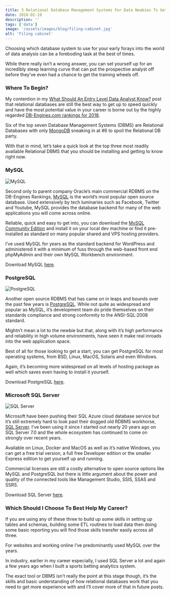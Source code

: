 ```yaml
---
title: 3 Relational Database Management Systems For Data Newbies To Get Started On
date: 2018-02-19
description: ''
tags: ['data']
image: '/assets/images/blog/filing-cabinet.jpg'
alt: 'Filing cabinet'
---
```

Choosing which database system to use for your early forays into the world of data analysis can be a foreboding task at the best of times.

While there really isn&#8217;t a wrong answer, you can set yourself up for an incredibly steep learning curve that can put the prospective analyst off before they&#8217;ve even had a chance to get the training wheels off.

### Where To Begin?

My contention in my [What Should An Entry Level Data Analyst Know?](/what-should-an-entry-level-data-analyst-know/) post that relational databases are still the best way to get up to speed quickly and have the most potential value in your career is borne out by the highly regarded [DB-Engines.com rankings for 2018][2].

Six of the top seven Database Management Systems (DBMS) are Relational Databases with only [MongoDB][3] sneaking in at #6 to spoil the Relational DB party.

With that in mind, let&#8217;s take a quick look at the top three most readily available Relational DBMS that you should be installing and getting to know right now.

### MySQL

![MySQL](/assets/images/blog/mysql.png)

Second only to parent company Oracle&#8217;s main commercial RDBMS on the DB-Engines Rankings, [MySQL][4] is the world&#8217;s most popular open source database. Used extensively by tech luminaries such as Facebook, Twitter and Youtube, MySQL provides the database backend for many of the web applications you will come across online.

Reliable, quick and easy to get into, you can download the [MySQL Community Edition][5] and install it on your local dev machine or find it pre-installed as standard on many popular shared and VPS hosting providers.

I&#8217;ve used MySQL for years as the standard backend for WordPress and administered it with a minimum of fuss through the web-based front end phpMyAdmin and their own MySQL Workbench environment.

Download MySQL [here][6].

### PostgreSQL

![PostgreSQL](/assets/images/blog/postgresql.png)

Another open source RDBMS that has came on in leaps and bounds over the past few years is [PostgreSQL][7]. While not quite as widespread and popular as MySQL, it&#8217;s development team do pride themselves on their standards compliance and strong conformity to the ANSI-SQL:2008 standard.

Mightn&#8217;t mean a lot to the newbie but that, along with it&#8217;s high performance and reliability in high volume environments, have seen it make real inroads into the web application space.

Best of all for those looking to get a start, you can get PostgreSQL for most operating systems, from BSD, Linux, MacOS, Solaris and even Windows.

Again, it&#8217;s becoming more widespread on all levels of hosting package as well which saves even having to install it yourself.

Download PostgreSQL [here][8].

### Microsoft SQL Server

![SQL Server](/assets/images/blog/sqlserver.png)

Microsoft have been pushing their SQL Azure cloud database service but it&#8217;s still extremely hard to look past their dogged old RDBMS workhorse, [SQL Server][9]. I&#8217;ve been using it since I started out nearly 20 years ago on SQL Server 7.0 and the whole ecosystem has continued to come on strongly over recent years.

Available on Linux, Docker and MacOS as well as it&#8217;s native Windows, you can get a free trial version, a full free Developer edition or the smaller Express edition to get yourself up and running.

Commercial licenses are still a costly alternative to open source options like MySQL and PostgreSQL but there is little argument about the power and quality of the connected tools like Management Studio, SSIS, SSAS and SSRS.

Download SQL Server [here][10].

### Which Should I Choose To Best Help My Career?

If you are using any of these three to build up some skills in setting up tables and schemas, building some ETL routines to load data then doing some basic reporting you will find those skills transfer easily across all three.

For websites and working online I&#8217;ve predominantly used MySQL over the years.

In industry, earlier in my career especially, I used SQL Server a lot and again a few years ago when I built a sports betting analytics system.

The exact tool or DBMS isn&#8217;t really the point at this stage though, it&#8217;s the skills and basic understanding of how relational databases work that you need to get more experience with and I&#8217;ll cover more of that in future posts.

 [2]: https://db-engines.com/en/ranking
 [3]: https://www.mongodb.com/
 [4]: https://www.mysql.com/
 [5]: https://dev.mysql.com/downloads/
 [6]: https://www.mysql.com/downloads/
 [7]: https://www.postgresql.org/
 [8]: https://www.postgresql.org/download/
 [9]: https://www.microsoft.com/en-gb/sql-server/sql-server-2017
 [10]: https://www.microsoft.com/en-gb/sql-server/sql-server-downloads